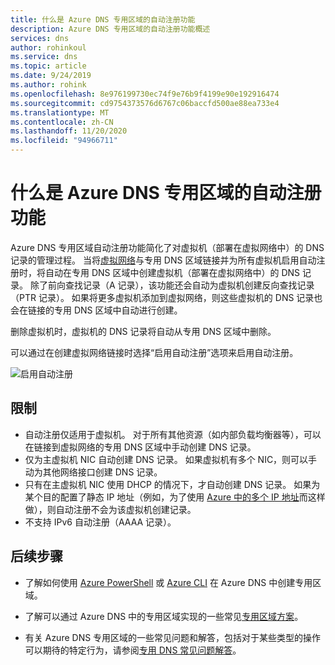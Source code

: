 ```yaml
---
title: 什么是 Azure DNS 专用区域的自动注册功能
description: Azure DNS 专用区域的自动注册功能概述
services: dns
author: rohinkoul
ms.service: dns
ms.topic: article
ms.date: 9/24/2019
ms.author: rohink
ms.openlocfilehash: 8e976199730ec74f9e76b9f4199e90e192916474
ms.sourcegitcommit: cd9754373576d6767c06baccfd500ae88ea733e4
ms.translationtype: MT
ms.contentlocale: zh-CN
ms.lasthandoff: 11/20/2020
ms.locfileid: "94966711"
---
```

# <a name="what-is-the-autoregistration-feature-of-azure-dns-private-zones"></a>什么是 Azure DNS 专用区域的自动注册功能

Azure DNS 专用区域自动注册功能简化了对虚拟机（部署在虚拟网络中）的 DNS 记录的管理过程。 当将[虚拟网络](./private-dns-virtual-network-links.md)与专用 DNS 区域链接并为所有虚拟机启用自动注册时，将自动在专用 DNS 区域中创建虚拟机（部署在虚拟网络中）的 DNS 记录。 除了前向查找记录（A 记录），该功能还会自动为虚拟机创建反向查找记录（PTR 记录）。
如果将更多虚拟机添加到虚拟网络，则这些虚拟机的 DNS 记录也会在链接的专用 DNS 区域中自动进行创建。

删除虚拟机时，虚拟机的 DNS 记录将自动从专用 DNS 区域中删除。

可以通过在创建虚拟网络链接时选择“启用自动注册”选项来启用自动注册。

![启用自动注册](./media/privatedns-concepts/enable-autoregistration.png)

## <a name="restrictions"></a>限制

* 自动注册仅适用于虚拟机。 对于所有其他资源（如内部负载均衡器等），可以在链接到虚拟网络的专用 DNS 区域中手动创建 DNS 记录。
* 仅为主虚拟机 NIC 自动创建 DNS 记录。 如果虚拟机有多个 NIC，则可以手动为其他网络接口创建 DNS 记录。
* 只有在主虚拟机 NIC 使用 DHCP 的情况下，才自动创建 DNS 记录。 如果为某个目的配置了静态 IP 地址（例如，为了使用 [Azure 中的多个 IP 地址](../virtual-network/virtual-network-multiple-ip-addresses-portal.md#os-config)而这样做），则自动注册不会为该虚拟机创建记录。
* 不支持 IPv6 自动注册（AAAA 记录）。

## <a name="next-steps"></a>后续步骤

* 了解如何使用 [Azure PowerShell](./private-dns-getstarted-powershell.md) 或 [Azure CLI](./private-dns-getstarted-cli.md) 在 Azure DNS 中创建专用区域。

* 了解可以通过 Azure DNS 中的专用区域实现的一些常见[专用区域方案](./private-dns-scenarios.md)。

* 有关 Azure DNS 专用区域的一些常见问题和解答，包括对于某些类型的操作可以期待的特定行为，请参阅[专用 DNS 常见问题解答](./dns-faq-private.md)。